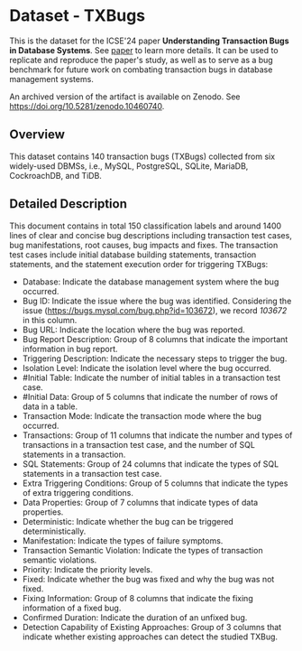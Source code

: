 # Dataset - TXBugs

This is the dataset for the ICSE'24 paper **Understanding Transaction Bugs in Database Systems**. See
[paper](http://www.tcse.cn/~cuiziyu20/papers/2024-icse-txbug.pdf) to learn more details.
It can be used to replicate and reproduce the paper's study, as well as to serve as a bug benchmark for future work on combating transaction bugs in database management systems.

An archived version of the artifact is available on Zenodo. See https://doi.org/10.5281/zenodo.10460740.

## Overview

This dataset contains 140 transaction bugs (TXBugs) collected from six widely-used DBMSs, i.e., MySQL, PostgreSQL, SQLite, MariaDB, CockroachDB, and TiDB.

## Detailed Description

This document contains in total 150 classification labels and around 1400 lines of clear and concise bug descriptions including transaction test cases, bug manifestations, root causes, bug impacts and fixes. The transaction test cases include initial database building statements, transaction statements, and the statement execution order for triggering TXBugs:
- Database: Indicate the database management system where the bug occurred.
- Bug ID: Indicate the issue where the bug was identified.
  Considering the issue (https://bugs.mysql.com/bug.php?id=103672), we record *103672* in this column.
- Bug URL: Indicate the location where the bug was reported. 
- Bug Report Description: Group of 8 columns that indicate the important information in bug report.
- Triggering Description: Indicate the necessary steps to trigger the bug.
- Isolation Level: Indicate the isolation level where the bug occurred.
- #Initial Table: Indicate the number of initial tables in a transaction test case.
- #Initial Data: Group of 5 columns that indicate the number of rows of data in a table.
- Transaction Mode: Indicate the transaction mode where the bug occurred.
- Transactions: Group of 11 columns that indicate the number and types of transactions in a transaction test case, and the number of SQL statements in a transaction.
- SQL Statements: Group of 24 columns that indicate the types of SQL statements in a transaction test case.
- Extra Triggering Conditions: Group of 5 columns that indicate the types of extra triggering conditions.
- Data Properties: Group of 7 columns that indicate types of data properties.
- Deterministic: Indicate whether the bug can be triggered deterministically.
- Manifestation: Indicate the types of failure symptoms.
- Transaction Semantic Violation: Indicate the types of transaction semantic violations.
- Priority: Indicate the priority levels.
- Fixed: Indicate whether the bug was fixed and why the bug was not fixed.
- Fixing Information: Group of 8 columns that indicate the fixing information of a fixed bug.
- Confirmed Duration: Indicate the duration of an unfixed bug.
- Detection Capability of Existing Approaches: Group of 3 columns that indicate whether existing approaches can detect the studied TXBug.